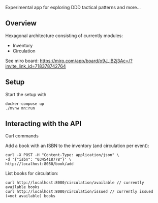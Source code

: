 Experimental app for exploring DDD tactical patterns and more...

## Overview

Hexagonal architecture consisting of currently modules:

- Inventory
- Circulation

See miro board: https://miro.com/app/board/o9J_lB2j3Ac=/?invite_link_id=718378742764

## Setup

Start the setup with 

```shell
docker-compose up
./mvnw mn:run
```


## Interacting with the API

Curl commands

Add a book with an ISBN to the inventory (and circulation per event):
```shell
curl -X POST -H "Content-Type: application/json" \
-d '{"isbn": "0345418778"}' \
http://localhost:8080/book/add
```

List books for circulation:

```shell
curl http://localhost:8080/circulation/available // currently available books
curl http://localhost:8080/circulation/issued // currently issued (=not available) books

```